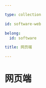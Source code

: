 ```yaml
---

type: collection

id: software-web

belong:
  id: software

title: 网页端

---
```


# 网页端

<ShowBreadcrumb />

<ShowResources />
